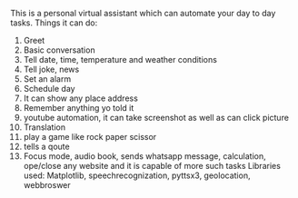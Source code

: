 This is a personal virtual assistant which can automate your day to day tasks.
Things it can do:
1. Greet
2. Basic conversation
3. Tell date, time, temperature and weather conditions
4. Tell joke, news
5. Set an alarm
6. Schedule day
7. It can show any place address
8. Remember anything yo told it
9. youtube automation, it can take screenshot as well as can click picture
10. Translation
11. play a game like rock paper scissor
12. tells a qoute 
13. Focus mode, audio book, sends whatsapp message, calculation, ope/close any website and it is capable of more such tasks
Libraries used:
Matplotlib, speechrecognization, pyttsx3, geolocation, webbroswer
